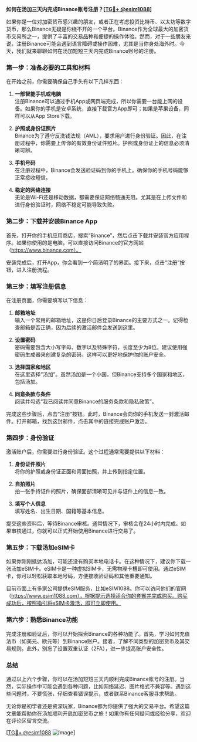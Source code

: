 **如何在汤加三天内完成Binance账号注册？[[TG💪+ @esim1088](https://t.me/s/esim1088)]**

如果你是一位对加密货币感兴趣的朋友，或者正在考虑投资比特币、以太坊等数字货币，那么Binance无疑是你绕不开的一个平台。Binance作为全球最大的加密货币交易所之一，提供了丰富的交易品种和便捷的操作体验。然而，对于一些朋友来说，注册Binance可能会遇到语言障碍或操作困难，尤其是当你身处海外时。今天，我们就来聊聊如何在汤加短短三天内完成Binance账号的注册。

### 第一步：准备必要的工具和材料

在开始之前，你需要确保自己手头有以下几样东西：

1. **一部智能手机或电脑**  
   注册Binance可以通过手机App或网页端完成，所以你需要一台能上网的设备。如果你的手机是安卓系统，直接下载官方App即可；如果是苹果设备，同样可以从App Store下载。

2. **护照或身份证照片**  
   Binance为了遵守反洗钱法规（AML），要求用户进行身份验证。因此，在注册过程中，你需要上传你的有效身份证件照片。护照或身份证上的信息必须清晰可辨。

3. **手机号码**  
   在注册过程中，Binance会发送验证码到你的手机上。确保你的手机号码能够正常接收短信。

4. **稳定的网络连接**  
   无论是Wi-Fi还是移动数据，都需要保证网络畅通无阻。尤其是在上传文件和进行身份验证时，网络不稳定可能导致失败。

### 第二步：下载并安装Binance App

首先，打开你的手机应用商店，搜索“Binance”，然后点击下载并安装官方应用程序。如果你使用的是电脑，可以直接访问Binance的官方网站（https://www.binance.com）。

安装完成后，打开App，你会看到一个简洁明了的界面。接下来，点击“注册”按钮，进入注册流程。

### 第三步：填写注册信息

在注册页面，你需要填写以下信息：

1. **邮箱地址**  
   输入一个常用的邮箱地址，这是你日后登录Binance的主要方式之一。记得检查邮箱是否正确，因为后续的激活邮件会发送到这里。

2. **设置密码**  
   密码需要包含大小写字母、数字以及特殊字符，长度至少为8位。建议使用强密码生成器来创建复杂的密码，这样可以更好地保护你的账户安全。

3. **选择国家和地区**  
   在这里选择“汤加”。虽然汤加是一个小国，但Binance支持多个国家和地区，包括汤加。

4. **同意条款与条件**  
   阅读并勾选“我已阅读并同意Binance的服务条款和隐私政策”。

完成这些步骤后，点击“注册”按钮。此时，Binance会向你的手机发送一封激活邮件。打开邮箱，找到这封邮件，点击其中的链接完成账户激活。

### 第四步：身份验证

激活账户后，你需要进行身份验证。这个过程通常需要提供以下材料：

1. **身份证件照片**  
   将你的护照或身份证正面和背面拍照，并上传到指定位置。

2. **自拍照片**  
   拍一张手持证件的照片，确保面部清晰可见并与证件上的信息一致。

3. **填写个人信息**  
   填写姓名、出生日期、国籍等基本信息。

提交这些资料后，等待Binance审核。通常情况下，审核会在24小时内完成。如果审核通过，你就可以正式开始使用Binance进行交易了。

### 第五步：下载汤加eSIM卡

如果你刚刚抵达汤加，可能还没有购买本地电话卡。在这种情况下，建议你下载一张汤加eSIM卡。eSIM卡是一种虚拟SIM卡，无需物理卡槽即可使用。通过eSIM卡，你可以轻松获取本地号码，方便接收验证码和其他重要通知。

目前市面上有多家公司提供eSIM服务，比如eSIM1088。你可以访问他们的官网（https://www.esim1088.com），根据提示选择适合你的套餐并完成购买。购买成功后，按照指引将eSIM卡激活，即可立即使用。

### 第六步：熟悉Binance功能

完成注册和验证后，你可以开始探索Binance的各种功能了。首先，学习如何充值法币（如美元、欧元等）到Binance账户。接着，了解不同类型的加密货币及其交易规则。此外，别忘了设置双重认证（2FA），进一步提高账户安全性。

### 总结

通过以上六个步骤，你可以在汤加短短三天内顺利完成Binance账号的注册。当然，实际操作中可能会遇到各种问题，比如网络延迟、图片格式不兼容等。遇到这些问题时，不要慌张，仔细查看错误提示，或者联系Binance客服寻求帮助。

无论你是初学者还是资深玩家，Binance都为你提供了强大的交易平台。希望这篇文章能帮助你在汤加顺利开启加密货币之旅！如果你有任何疑问或经验分享，欢迎在评论区留言交流。

[[TG💪+ @esim1088](https://t.me/s/esim1088) ![Image](https://i.postimg.cc/4NQfJmqS/Snipaste-2025-05-13-00-14-12.png)]